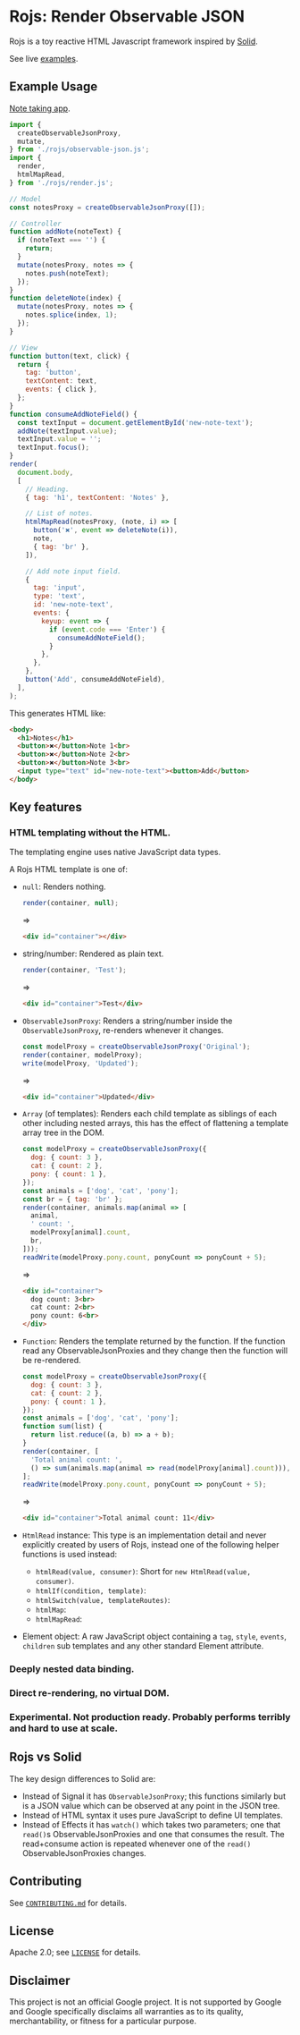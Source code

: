 # Rojs: Render Observable JSON
Rojs is a toy reactive HTML Javascript framework inspired by [Solid](https://www.solidjs.com/).

See live [examples](https://randfur.github.com/rojs/examples).

## Example Usage
[Note taking app](https://randfur.github.io/rojs/examples/note-taking-app.html).

```javascript
import {
  createObservableJsonProxy,
  mutate,
} from './rojs/observable-json.js';
import {
  render,
  htmlMapRead,
} from './rojs/render.js';

// Model
const notesProxy = createObservableJsonProxy([]);

// Controller
function addNote(noteText) {
  if (noteText === '') {
    return;
  }
  mutate(notesProxy, notes => {
    notes.push(noteText);
  });
}
function deleteNote(index) {
  mutate(notesProxy, notes => {
    notes.splice(index, 1);
  });
}

// View
function button(text, click) {
  return {
    tag: 'button',
    textContent: text,
    events: { click },
  };
}
function consumeAddNoteField() {
  const textInput = document.getElementById('new-note-text');
  addNote(textInput.value);
  textInput.value = '';
  textInput.focus();
}
render(
  document.body,
  [
    // Heading.
    { tag: 'h1', textContent: 'Notes' },

    // List of notes.
    htmlMapRead(notesProxy, (note, i) => [
      button('🞭', event => deleteNote(i)),
      note,
      { tag: 'br' },
    ]),

    // Add note input field.
    {
      tag: 'input',
      type: 'text',
      id: 'new-note-text',
      events: {
        keyup: event => {
          if (event.code === 'Enter') {
            consumeAddNoteField();
          }
        },
      },
    },
    button('Add', consumeAddNoteField),
  ],
);
```

This generates HTML like:
```html
<body>
  <h1>Notes</h1>
  <button>🞭</button>Note 1<br>
  <button>🞭</button>Note 2<br>
  <button>🞭</button>Note 3<br>
  <input type="text" id="new-note-text"><button>Add</button>
</body>
```

## Key features

### HTML templating without the HTML.
The templating engine uses native JavaScript data types.

A Rojs HTML template is one of:
- `null`: Renders nothing.
  ```javascript
  render(container, null);
  ```
  =>
  ```html
  <div id="container"></div>
  ```

- string/number: Rendered as plain text.
  ```javascript
  render(container, 'Test');
  ```
  =>
  ```html
  <div id="container">Test</div>
  ```

- `ObservableJsonProxy`: Renders a string/number inside the `ObservableJsonProxy`, re-renders whenever it changes.
  ```javascript
  const modelProxy = createObservableJsonProxy('Original');
  render(container, modelProxy);
  write(modelProxy, 'Updated');
  ```
  =>
  ```html
  <div id="container">Updated</div>
  ```

- `Array` (of templates): Renders each child template as siblings of each other including nested arrays, this has the effect of flattening a template array tree in the DOM.
  ```javascript
  const modelProxy = createObservableJsonProxy({
    dog: { count: 3 },
    cat: { count: 2 },
    pony: { count: 1 },
  });
  const animals = ['dog', 'cat', 'pony'];
  const br = { tag: 'br' };
  render(container, animals.map(animal => [
    animal,
    ' count: ',
    modelProxy[animal].count,
    br,
  ]));
  readWrite(modelProxy.pony.count, ponyCount => ponyCount + 5);
  ```
  =>
  ```html
  <div id="container">
    dog count: 3<br>
    cat count: 2<br>
    pony count: 6<br>
  </div>
  ```

- `Function`: Renders the template returned by the function. If the function read any ObservableJsonProxies and they change then the function will be re-rendered.
  ```javascript
  const modelProxy = createObservableJsonProxy({
    dog: { count: 3 },
    cat: { count: 2 },
    pony: { count: 1 },
  });
  const animals = ['dog', 'cat', 'pony'];
  function sum(list) {
    return list.reduce((a, b) => a + b);
  }
  render(container, [
    'Total animal count: ',
    () => sum(animals.map(animal => read(modelProxy[animal].count))),
  ];
  readWrite(modelProxy.pony.count, ponyCount => ponyCount + 5);
  ```
  =>
  ```html
  <div id="container">Total animal count: 11</div>
  ```

- `HtmlRead` instance: This type is an implementation detail and never explicitly created by users of Rojs, instead one of the following helper functions is used instead:
  - `htmlRead(value, consumer)`: Short for `new HtmlRead(value, consumer)`.
  - `htmlIf(condition, template)`:
  - `htmlSwitch(value, templateRoutes)`:
  - `htmlMap`:
  - `htmlMapRead`:

- Element object: A raw JavaScript object containing a `tag`, `style`, `events`, `children` sub templates and any other standard Element attribute.

### Deeply nested data binding.

### Direct re-rendering, no virtual DOM.

### Experimental. Not production ready. Probably performs terribly and hard to use at scale.

## Rojs vs Solid
The key design differences to Solid are:
- Instead of Signal it has `ObservableJsonProxy`; this functions similarly but is a JSON value which can be observed at any point in the JSON tree.
- Instead of HTML syntax it uses pure JavaScript to define UI templates.
- Instead of Effects it has `watch()` which takes two parameters; one that `read()`s ObservableJsonProxies and one that consumes the result. The read+consume action is repeated whenever one of the `read()` ObservableJsonProxies changes.

## Contributing
See [`CONTRIBUTING.md`](CONTRIBUTING.md) for details.

## License
Apache 2.0; see [`LICENSE`](LICENSE) for details.

## Disclaimer
This project is not an official Google project. It is not supported by
Google and Google specifically disclaims all warranties as to its quality,
merchantability, or fitness for a particular purpose.